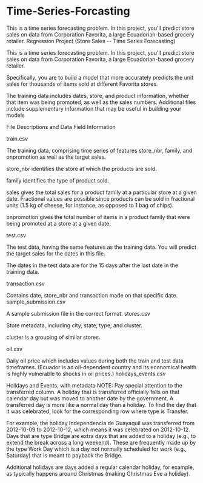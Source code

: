 # Time-Series-Forcasting
This is a time series forecasting problem. In this project, you'll predict store sales on data from Corporation Favorita, a large Ecuadorian-based grocery retailer.
Regression Project (Store Sales -- Time Series Forecasting)

This is a time series forecasting problem. In this project, you'll predict store sales on data from Corporation Favorita, a large Ecuadorian-based grocery retailer.

Specifically, you are to build a model that more accurately predicts the unit sales for thousands of items sold at different Favorita stores.

The training data includes dates, store, and product information, whether that item was being promoted, as well as the sales numbers. Additional files include supplementary information that may be useful in building your models

File Descriptions and Data Field Information

train.csv

The training data, comprising time series of features store_nbr, family, and onpromotion as well as the target sales.

store_nbr identifies the store at which the products are sold.

family identifies the type of product sold.

sales gives the total sales for a product family at a particular store at a given date. Fractional values are possible since products can be sold in fractional units (1.5 kg of cheese, for instance, as opposed to 1 bag of chips).

onpromotion gives the total number of items in a product family that were being promoted at a store at a given date.

test.csv

The test data, having the same features as the training data. You will predict the target sales for the dates in this file.

The dates in the test data are for the 15 days after the last date in the training data.

transaction.csv

Contains date, store_nbr and transaction made on that specific date.
sample_submission.csv

A sample submission file in the correct format.
stores.csv

Store metadata, including city, state, type, and cluster.

cluster is a grouping of similar stores.

oil.csv

Daily oil price which includes values during both the train and test data timeframes. (Ecuador is an oil-dependent country and its economical health is highly vulnerable to shocks in oil prices.)
holidays_events.csv

Holidays and Events, with metadata
NOTE: Pay special attention to the transferred column. A holiday that is transferred officially falls on that calendar day but was moved to another date by the government. A transferred day is more like a normal day than a holiday. To find the day that it was celebrated, look for the corresponding row where type is Transfer.

For example, the holiday Independencia de Guayaquil was transferred from 2012-10-09 to 2012-10-12, which means it was celebrated on 2012-10-12. Days that are type Bridge are extra days that are added to a holiday (e.g., to extend the break across a long weekend). These are frequently made up by the type Work Day which is a day not normally scheduled for work (e.g., Saturday) that is meant to payback the Bridge.

Additional holidays are days added a regular calendar holiday, for example, as typically happens around Christmas (making Christmas Eve a holiday).
